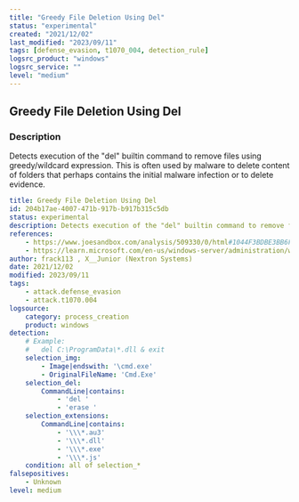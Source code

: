 ```yaml
---
title: "Greedy File Deletion Using Del"
status: "experimental"
created: "2021/12/02"
last_modified: "2023/09/11"
tags: [defense_evasion, t1070_004, detection_rule]
logsrc_product: "windows"
logsrc_service: ""
level: "medium"
---
```


## Greedy File Deletion Using Del

### Description

Detects execution of the "del" builtin command to remove files using greedy/wildcard expression. This is often used by malware to delete content of folders that perhaps contains the initial malware infection or to delete evidence.

```yml
title: Greedy File Deletion Using Del
id: 204b17ae-4007-471b-917b-b917b315c5db
status: experimental
description: Detects execution of the "del" builtin command to remove files using greedy/wildcard expression. This is often used by malware to delete content of folders that perhaps contains the initial malware infection or to delete evidence.
references:
    - https://www.joesandbox.com/analysis/509330/0/html#1044F3BDBE3BB6F734E357235F4D5898582D
    - https://learn.microsoft.com/en-us/windows-server/administration/windows-commands/erase
author: frack113 , X__Junior (Nextron Systems)
date: 2021/12/02
modified: 2023/09/11
tags:
    - attack.defense_evasion
    - attack.t1070.004
logsource:
    category: process_creation
    product: windows
detection:
    # Example:
    #   del C:\ProgramData\*.dll & exit
    selection_img:
        - Image|endswith: '\cmd.exe'
        - OriginalFileName: 'Cmd.Exe'
    selection_del:
        CommandLine|contains:
            - 'del '
            - 'erase '
    selection_extensions:
        CommandLine|contains:
            - '\\\*.au3'
            - '\\\*.dll'
            - '\\\*.exe'
            - '\\\*.js'
    condition: all of selection_*
falsepositives:
    - Unknown
level: medium

```
